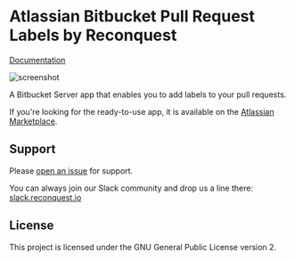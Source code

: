 # Atlassian Bitbucket Pull Request Labels by Reconquest

[Documentation](https://labels.reconquest.io/)

![screenshot](https://labels.reconquest.io/images/applied-labels-filter.png)

A Bitbucket Server app that enables you to add labels to your pull requests.

If you're looking for the ready-to-use app, it is available on the [Atlassian Marketplace](https://marketplace.atlassian.com/apps/1219710/pull-request-labels-by-reconquest?hosting=server&tab=overview).

## Support

Please [open an issue](https://github.com/reconquest/bitbucket-labels/issues/new) for support.

You can always join our Slack community and drop us a line there: [slack.reconquest.io](https://slack.reconquest.io/)

## License

This project is licensed under the GNU General Public License version 2.
